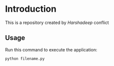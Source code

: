 # Introduction


This is a repository created by *Harshadeep*
conflict

## Usage


Run this command to execute the application:


`python filename.py`

 

```
